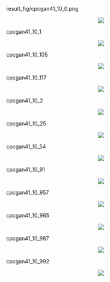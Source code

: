 

result_fig/cpcgan41_10_0.png

<p align="center">
    <img src="result_fig/cpcgan41_10_0.png" \>
</p>
cpcgan41_10_1
<p align="center">
    <img src="result_fig/cpcgan41_10_1.png" \>
</p>
cpcgan41_10_105
<p align="center">
    <img src="result_fig/cpcgan41_10_105.png" \>
</p>
cpcgan41_10_117
<p align="center">
    <img src="result_fig/cpcgan41_10_117.png" \>
</p>
cpcgan41_10_2
<p align="center">
    <img src="result_fig/cpcgan41_10_2.png" \>
</p>
cpcgan41_10_25
<p align="center">
    <img src="result_fig/cpcgan41_10_25.png" \>
</p>
cpcgan41_10_54
<p align="center">
    <img src="result_fig/cpcgan41_10_54.png" \>
</p>
cpcgan41_10_91
<p align="center">
    <img src="result_fig/cpcgan41_10_91.png" \>
</p>
cpcgan41_10_957
<p align="center">
    <img src="result_fig/cpcgan41_10_957.png" \>
</p>
cpcgan41_10_965
<p align="center">
    <img src="result_fig/cpcgan41_10_965.png" \>
</p>
cpcgan41_10_987
<p align="center">
    <img src="result_fig/cpcgan41_10_987.png" \>
</p>
cpcgan41_10_992
<p align="center">
    <img src="result_fig/cpcgan41_10_992.png" \>
</p>



